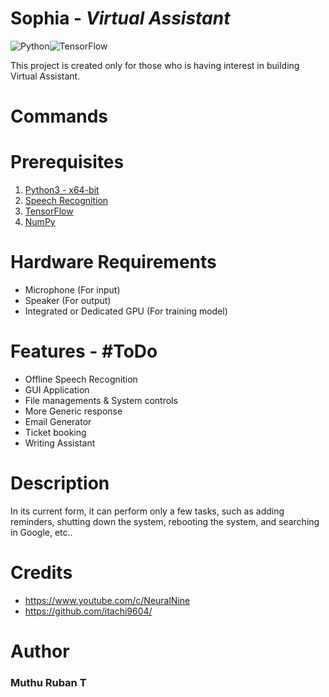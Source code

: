 # Sophia - _Virtual Assistant_ 
![Python](https://img.shields.io/badge/python-3670A0?style=for-the-badge&logo=python&logoColor=ffdd54)![TensorFlow](https://img.shields.io/badge/TensorFlow-%23FF6F00.svg?style=for-the-badge&logo=TensorFlow&logoColor=white)  

This project is created only for those who is having interest in building Virtual Assistant.

# Commands

# Prerequisites

1. [Python3 - x64-bit](https://www.python.org/)
2. [Speech Recognition](https://pypi.org/project/SpeechRecognition/)
3. [TensorFlow](https://www.tensorflow.org/)
4. [NumPy](https://numpy.org/)

# Hardware Requirements
- Microphone (For input)
- Speaker (For output)
- Integrated or Dedicated GPU (For training model)


# Features - #ToDo
- Offline Speech Recognition
- GUI Application
- File managements & System controls
- More Generic response
- Email Generator
- Ticket booking
- Writing Assistant

# Description
In its current form, it can perform only a few tasks, such as adding reminders, shutting down the system, rebooting the system, and searching in Google, etc..
# Credits
- https://www.youtube.com/c/NeuralNine
- https://github.com/itachi9604/
# Author
### Muthu Ruban T
